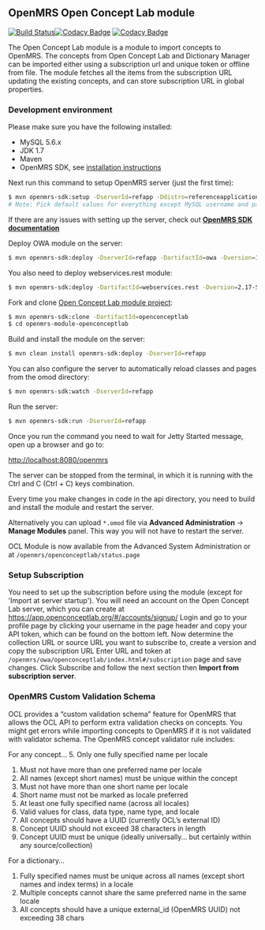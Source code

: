 ## OpenMRS Open Concept Lab module

[![Build Status](https://github.com/openmrs/openmrs-module-openconceptlab/actions/workflows/maven.yml/badge.svg)](https://github.com/openmrs/openmrs-module-openconceptlab/actions/workflows/maven.yml)[![Codacy Badge](https://api.codacy.com/project/badge/grade/5653fb10f19049db9864a447c399ce76)](https://www.codacy.com/app/openmrs/openmrs-module-openconceptlab) [![Codacy Badge](https://api.codacy.com/project/badge/coverage/5653fb10f19049db9864a447c399ce76)](https://www.codacy.com/app/openmrs/openmrs-module-openconceptlab)


The Open Concept Lab module is a module to import concepts to OpenMRS.
The concepts from Open Concept Lab and Dictionary Manager can be imported either using a subscription url and unique token or offline from file.
The module fetches all the items from the subscription URL updating the existing concepts, and can store subscription URL in global properties.

### Development environment

Please make sure you have the following installed:
- MySQL 5.6.x
- JDK 1.7
- Maven
- OpenMRS SDK, see [installation instructions](https://wiki.openmrs.org/display/docs/OpenMRS+SDK#OpenMRSSDK-Installation)

Next run this command to setup OpenMRS server (just the first time):
````sh
$ mvn openmrs-sdk:setup -DserverId=refapp -Ddistro=referenceapplication:2.4
# Note: Pick default values for everything except MySQL username and password
````
If there are any issues with setting up the server, check out <b>[OpenMRS SDK documentation](https://wiki.openmrs.org/display/docs/OpenMRS+SDK)</b>

Deploy OWA module on the server:
````sh
$ mvn openmrs-sdk:deploy -DserverId=refapp -DartifactId=owa -Dversion=1.6.3
````

You also need to deploy webservices.rest module:
````sh
$ mvn openmrs-sdk:deploy -DartifactId=webservices.rest -Dversion=2.17-SNAPSHOT -DserverId=refapp
````

Fork and clone [Open Concept Lab module project](https://github.com/openmrs/openmrs-module-openconceptlab/):
````sh
$ mvn openmrs-sdk:clone -DartifactId=openconceptlab
$ cd openmrs-module-openconceptlab
````

Build and install the module on the server:
````sh
$ mvn clean install openmrs-sdk:deploy -DserverId=refapp
````

You can also configure the server to automatically reload classes and pages from the omod directory:
````sh
$ mvn openmrs-sdk:watch -DserverId=refapp
````

Run the server:
````sh
$ mvn openmrs-sdk:run -DserverId=refapp
````

Once you run the command you need to wait for Jetty Started message, open up a browser and go to:

[http://localhost:8080/openmrs](http://localhost:8080/openmrs)

The server can be stopped from the terminal, in which it is running with the Ctrl and C (Ctrl + C) keys combination.

Every time you make changes in code in the api directory, you need to build and install the module and restart the server.

Alternatively you can upload `*.omod` file via <b>Advanced Administration</b> -> <b>Manage Modules</b> panel. This way you will not have to restart the server.

OCL Module is now available from the Advanced System Administration or at `/openmrs/openconceptlab/status.page`

### Setup Subscription

You need to set up the subscription before using the module (except for 'Import at server startup').
You will need an account on the Open Concept Lab server, which you can create at https://app.openconceptlab.org/#/accounts/signup/
Login and go to  your profile page by clicking your username in the page header and copy your API token, which can be found on the bottom left.
Now determine the collection URL or source URL you want to subscribe to, create a version and copy the subscription URL
Enter URL and token at `/openmrs/owa/openconceptlab/index.html#/subscription` page and save changes.
Click Subscribe and follow the next section then <b>Import from subscription server</b>.

### OpenMRS Custom Validation Schema

OCL provides a “custom validation schema” feature for OpenMRS that allows the OCL API to perform extra validation checks on concepts. You might get errors while importing concepts to OpenMRS if it is not validated with validator schema. The OpenMRS concept validator rule includes:

For any concept…
5. Only one fully specified name per locale
1. Must not have more than one preferred name per locale
2. All names (except short names) must be unique within the concept
3. Must not have more than one short name per locale
4. Short name must not be marked as locale preferred
6. At least one fully specified name (across all locales)
7. Valid values for class, data type, name type, and locale
8. All concepts should have a UUID (currently OCL’s external ID)
9. Concept UUID should not exceed 38 characters in length
10. Concept UUID must be unique (ideally universally… but certainly within any source/collection)

For a dictionary…
1. Fully specified names must be unique across all names (except short names and index terms) in a locale
2. Multiple concepts cannot share the same preferred name in the same locale
3. All concepts should have a unique external_id (OpenMRS UUID) not exceeding 38 chars
